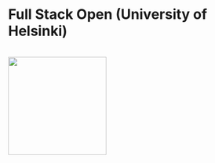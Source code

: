 # Full Stack Open (University of Helsinki)

<br>

<img src="https://github.com/prajjwalyd/full-stack-open/assets/111794524/a19fb74c-2703-4550-b5ad-78e0d36f1dab" width="200">

<br>

